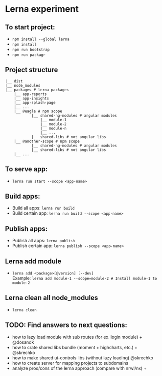 # Lerna experiment

## To start project:
* `npm install --global lerna`
* `npm install`
* `npm run bootstrap`
* `npm run packagr`

## Project structure

```
|__ dist
|__ node_modules
|__ packages # lerna packages
    |__ app-reports
    |__ app-insights
    |__ app-splash-page
    |__ ...
    |__ @eagle # npm scope
            |__ shared-ng-modules # angular modules
                |__ module-1
                |__ module-2
                |__ module-n
                |__ ...
            |__ shared-libs # not angular libs
    |__ @another-scope # npm scope
            |__ shared-ng-modules # angular modules
            |__ shared-libs # not angular libs
    |__ ...
```

## To serve app:
* `lerna run start --scope <app-name>`

## Build apps:

* Build all apps: `lerna run build`
* Build certain app: `lerna run build --scope <app-name>`

## Publish apps:

* Publish all apps: `lerna publish`
* Publish certain app: `lerna publish --scope <app-name>`

## Lerna add module

* `lerna add <package>[@version] [--dev]`  
Example: `lerna add module-1 --scope=module-2 # Install module-1 to module-2`

## Lerna clean all node_modules

* `lerna clean`

## TODO: Find answers to next questions:

* how to lazy load module with sub routes (for ex. login module) + @dosandk
* how to crate shared libs bundle (moment + highcharts, etc.) + @skrechko
* how to make shared ui-controls libs (without lazy loading) @skrechko
* how to create server for mapping projects to subdomains
* analyze pros/cons of the lerna approach (compare with nrwl/nx) +
